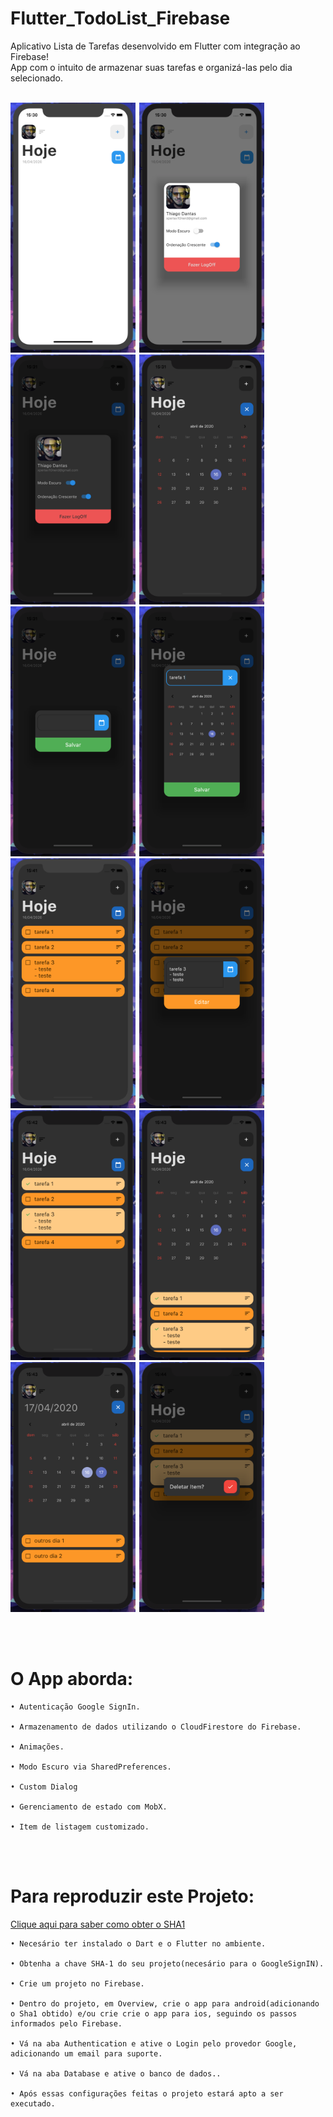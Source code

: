 # Flutter_TodoList_Firebase

Aplicativo Lista de Tarefas desenvolvido em Flutter com integração ao Firebase!</br>
App com o intuito de armazenar suas tarefas e organizá-las pelo dia selecionado.
</br></br>

<img  width="200" height="400" src="assets/prints/print_1.png"><span style="padding-left:2px"></span>
<img  width="200" height="400" src="assets/prints/print_2.png"><span style="padding-left:2px"></span>
<img  width="200" height="400" src="assets/prints/print_3.png"><span style="padding-left:2px"></span>
<img  width="200" height="400" src="assets/prints/print_4.png"><span style="padding-left:2px"></span>
<img  width="200" height="400" src="assets/prints/print_5.png"><span style="padding-left:2px"></span>
<img  width="200" height="400" src="assets/prints/print_6.png"><span style="padding-left:2px"></span>
<img  width="200" height="400" src="assets/prints/print_7.png"><span style="padding-left:2px"></span>
<img  width="200" height="400" src="assets/prints/print_8.png"><span style="padding-left:2px"></span>
<img  width="200" height="400" src="assets/prints/print_9.png"><span style="padding-left:2px"></span>
<img  width="200" height="400" src="assets/prints/print_10.png"><span style="padding-left:2px"></span>
<img  width="200" height="400" src="assets/prints/print_11.png"><span style="padding-left:2px"></span>
<img  width="200" height="400" src="assets/prints/print_12.png"><span style="padding-left:2px"></span>

</br></br>

 # O App aborda:

    • Autenticação Google SignIn.
  
    • Armazenamento de dados utilizando o CloudFirestore do Firebase.
    
    • Animações.
  
    • Modo Escuro via SharedPreferences.
  
    • Custom Dialog
    
    • Gerenciamento de estado com MobX.     
    
    • Item de listagem customizado.
    
 

<br><br>

  # Para reproduzir este Projeto:
  
  [Clique aqui para saber como obter o SHA1](https://developers.google.com/android/guides/client-auth)

    • Necesário ter instalado o Dart e o Flutter no ambiente.
  
    • Obtenha a chave SHA-1 do seu projeto(necesário para o GoogleSignIN).        
    
    • Crie um projeto no Firebase.
  
    • Dentro do projeto, em Overview, crie o app para android(adicionando o Sha1 obtido) e/ou crie crie o app para ios, seguindo os passos informados pelo Firebase.
  
    • Vá na aba Authentication e ative o Login pelo provedor Google, adicionando um email para suporte.
    
    • Vá na aba Database e ative o banco de dados..     
    
    • Após essas configurações feitas o projeto estará apto a ser executado.
    
<br><br>

